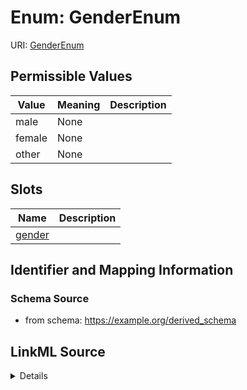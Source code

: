 # Enum: GenderEnum 



URI: [GenderEnum](GenderEnum.md)

## Permissible Values

| Value | Meaning | Description |
| --- | --- | --- |
| male | None |  |
| female | None |  |
| other | None |  |




## Slots

| Name | Description |
| ---  | --- |
| [gender](gender.md) |  |






## Identifier and Mapping Information







### Schema Source


* from schema: https://example.org/derived_schema






## LinkML Source

<details>
```yaml
name: GenderEnum
from_schema: https://example.org/derived_schema
rank: 1000
permissible_values:
  male:
    text: male
  female:
    text: female
  other:
    text: other

```
</details>
